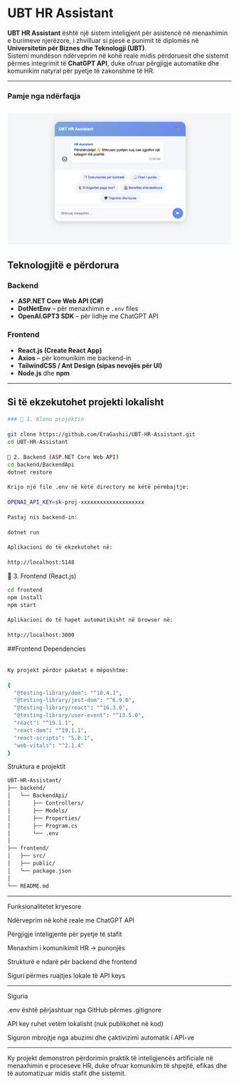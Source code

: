 #  UBT HR Assistant

**UBT HR Assistant** është një sistem inteligjent për asistencë në menaxhimin e burimeve njerëzore, i zhvilluar si pjesë e punimit të diplomës në **Universitetin për Biznes dhe Teknologji (UBT)**.  
Sistemi mundëson ndërveprim në kohë reale midis përdoruesit dhe sistemit përmes integrimit të **ChatGPT API**, duke ofruar përgjigje automatike dhe komunikim natyral për pyetje të zakonshme të HR.

---

###  Pamje nga ndërfaqja
![UBT HR Assistant Interface](screenshots/chat-ui.png)
---

##  Teknologjitë e përdorura

###  Backend
- **ASP.NET Core Web API (C#)**
- **DotNetEnv** – për menaxhimin e `.env` files
- **OpenAI.GPT3 SDK** – për lidhje me ChatGPT API

###  Frontend
- **React.js (Create React App)**
- **Axios** – për komunikim me backend-in
- **TailwindCSS / Ant Design (sipas nevojës për UI)**
- **Node.js** dhe **npm**

---

##  Si të ekzekutohet projekti lokalisht
```bash
### 🔹 1. Klono projektin

git clone https://github.com/EraGashii/UBT-HR-Assistant.git
cd UBT-HR-Assistant

🔹 2. Backend (ASP.NET Core Web API)
cd backend/BackendApi
dotnet restore

Krijo një file .env në këtë directory me këtë përmbajtje:

OPENAI_API_KEY=sk-proj-xxxxxxxxxxxxxxxxxxxx

Pastaj nis backend-in:

dotnet run

Aplikacioni do të ekzekutohet në:

http://localhost:5148
```
🔹 3. Frontend (React.js)
```bash
cd frontend
npm install
npm start

Aplikacioni do të hapet automatikisht në browser në:

http://localhost:3000
```
 ##Frontend Dependencies
```bash

Ky projekt përdor paketat e mëposhtme:

{
  "@testing-library/dom": "^10.4.1",
  "@testing-library/jest-dom": "^6.9.0",
  "@testing-library/react": "^16.3.0",
  "@testing-library/user-event": "^13.5.0",
  "react": "^19.1.1",
  "react-dom": "^19.1.1",
  "react-scripts": "5.0.1",
  "web-vitals": "^2.1.4"
}
```

Struktura e projektit

```bash
UBT-HR-Assistant/
├── backend/
│   └── BackendApi/
│       ├── Controllers/
│       ├── Models/
│       ├── Properties/
│       ├── Program.cs
│       └── .env
│
├── frontend/
│   ├── src/
│   ├── public/
│   └── package.json
│
└── README.md

```


------------------------------------------------------------------------------------------------------------

  Funksionalitetet kryesore

Ndërveprim në kohë reale me ChatGPT API

Përgjigje inteligjente për pyetje të stafit

Menaxhim i komunikimit HR → punonjës

Strukturë e ndarë për backend dhe frontend

Siguri përmes ruajtjes lokale të API keys



------------------------------------------------------------------------------------------------------------


 Siguria
 
.env është përjashtuar nga GitHub përmes .gitignore

API key ruhet vetëm lokalisht (nuk publikohet në kod)

Siguron mbrojtje nga abuzimi dhe çaktivizimi automatik i API-ve

----------------------------------------------------------------------------------------

Ky projekt demonstron përdorimin praktik të inteligjencës artificiale në menaxhimin e proceseve HR,
duke ofruar komunikim të shpejtë, efikas dhe të automatizuar midis stafit dhe sistemit.

